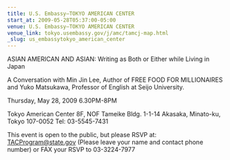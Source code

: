 ```yaml
---
title: U.S. Embassy—TOKYO AMERICAN CENTER
start_at: 2009-05-28T05:37:00-05:00
venue: U.S. Embassy—TOKYO AMERICAN CENTER
venue_link: tokyo.usembassy.gov/j/amc/tamcj-map.html
_slug: us_embassytokyo_american_center
---
```


ASIAN AMERICAN AND ASIAN: Writing as Both or Either while Living in Japan

A Conversation with Min Jin Lee, Author of FREE FOOD FOR MILLIONAIRES and Yuko Matsukawa, Professor of English at Seijo University.

Thursday, May 28, 2009
6.30PM-8PM

Tokyo American Center
8F, NOF Tameike Bldg.
1-1-14 Akasaka, Minato-ku, Tokyo 107-0052
Tel: 03-5545-7431

This event is open to the public, but please RSVP at:
TACProgram@state.gov (Please leave your name and contact phone number)
or
FAX your RSVP to 03-3224-7977

